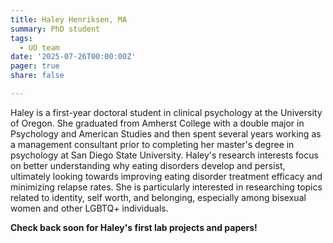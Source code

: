 ```yaml
---
title: Haley Henriksen, MA
summary: PhD student
tags: 
  - UO team
date: '2025-07-26T00:00:00Z'
pager: true
share: false

---
```


Haley is a first-year doctoral student in clinical psychology at the University of Oregon. She graduated from Amherst College with a double major in Psychology and American Studies and then spent several years working as a management consultant prior to completing her master's degree in psychology at San Diego State University. Haley's research interests focus on better understanding why eating disorders develop and persist, ultimately looking towards improving eating disorder treatment efficacy and minimizing relapse rates. She is particularly interested in researching topics related to identity, self worth, and belonging, especially among bisexual women and other LGBTQ+ individuals.

**Check back soon for Haley's first lab projects and papers!**